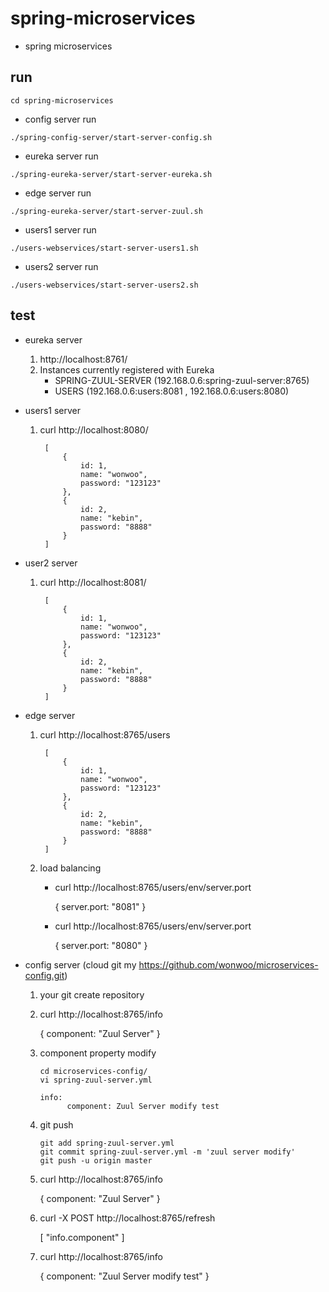 # spring-microservices

* spring microservices

## run 
```
cd spring-microservices
```

* config server run

```
./spring-config-server/start-server-config.sh
```

* eureka server run

```
./spring-eureka-server/start-server-eureka.sh
```

* edge server run

```
./spring-eureka-server/start-server-zuul.sh
```

* users1 server run

```
./users-webservices/start-server-users1.sh
```

* users2 server run

```
./users-webservices/start-server-users2.sh
```

## test

* eureka server 
    1. http://localhost:8761/
    2. Instances currently registered with Eureka 
        - SPRING-ZUUL-SERVER (192.168.0.6:spring-zuul-server:8765)
        - USERS (192.168.0.6:users:8081 , 192.168.0.6:users:8080)

* users1 server
    1. curl http://localhost:8080/
        
            [
                {
                    id: 1,
                    name: "wonwoo",
                    password: "123123"
                },
                {
                    id: 2,
                    name: "kebin",
                    password: "8888"
                }
            ]
        
* user2 server
    1. curl http://localhost:8081/
        
            [
                {
                    id: 1,
                    name: "wonwoo",
                    password: "123123"
                },
                {
                    id: 2,
                    name: "kebin",
                    password: "8888"
                }
            ]
        

* edge server
    1. curl http://localhost:8765/users

            [
                {
                    id: 1,
                    name: "wonwoo",
                    password: "123123"
                },
                {
                    id: 2,
                    name: "kebin",
                    password: "8888"
                }
            ]
        
    2. load balancing
    
        * curl http://localhost:8765/users/env/server.port 
        
            {
                server.port: "8081"
            }
        
        * curl http://localhost:8765/users/env/server.port 
       
            {
                server.port: "8080"
            }
        
* config server (cloud git my https://github.com/wonwoo/microservices-config.git)
    1. your git create repository
    2. curl http://localhost:8765/info
        
        {
            component: "Zuul Server"
        }
        
    3. component property modify

        ```
        cd microservices-config/
        vi spring-zuul-server.yml 
        ```
        
        ```
        info:
              component: Zuul Server modify test
        ```
        
    4. git push 
   
        ```
        git add spring-zuul-server.yml 
        git commit spring-zuul-server.yml -m 'zuul server modify'
        git push -u origin master
        ```
        
    5. curl http://localhost:8765/info
    
        {
            component: "Zuul Server"
        }
        
    6. curl -X POST http://localhost:8765/refresh
        
        [
            "info.component"
        ]
        
    7. curl http://localhost:8765/info
        
        {
            component: "Zuul Server modify test"
        }
        
